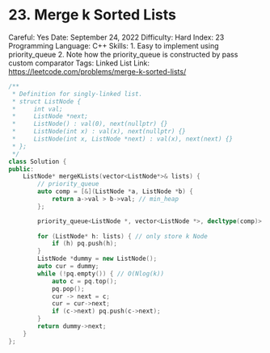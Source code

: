 # 23. Merge k Sorted Lists

Careful: Yes
Date: September 24, 2022
Difficulty: Hard
Index: 23
Programming Language: C++
Skills: 1. Easy to implement using priority_queue 2. Note how the priority_queue is constructed by pass custom comparator
Tags: Linked List
Link: https://leetcode.com/problems/merge-k-sorted-lists/

```cpp
/**
 * Definition for singly-linked list.
 * struct ListNode {
 *     int val;
 *     ListNode *next;
 *     ListNode() : val(0), next(nullptr) {}
 *     ListNode(int x) : val(x), next(nullptr) {}
 *     ListNode(int x, ListNode *next) : val(x), next(next) {}
 * };
 */
class Solution {
public:
    ListNode* mergeKLists(vector<ListNode*>& lists) {
        // priority_queue
        auto comp = [&](ListNode *a, ListNode *b) {
            return a->val > b->val; // min_heap
        };

        priority_queue<ListNode *, vector<ListNode *>, decltype(comp)> pq(comp); // only non-null pointers exist
        
        for (ListNode* h: lists) { // only store k Node
            if (h) pq.push(h);
        }
        ListNode *dummy = new ListNode();
        auto cur = dummy;
        while (!pq.empty()) { // O(Nlog(k))
            auto c = pq.top();
            pq.pop();
            cur -> next = c;  
            cur = cur->next;
            if (c->next) pq.push(c->next);
        }
        return dummy->next;
    }
};
```